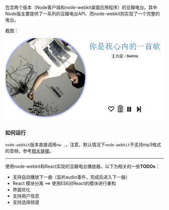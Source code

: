包含两个版本（Node客户端和node-webkit桌面应用程序）的豆瓣电台。其中Node版主要提供了一系列的豆瓣电台API、而node-webkit则实现了一个完整的电台。

截图：

![界面截图](./shortcut.png)

### 如何运行

`node-webkit`版本直接调用`nw .`，注意，默认情况下`node-webkit`不支持mp3格式的音频，参考[相关链接](https://github.com/nwjs/nw.js/wiki/Using-MP3-&-MP4-(H.264)-using-the--video--&--audio--tags.)。

********************

使用node-webkit和React实现的豆瓣电台播放器，以下为相关的一些**TODOs**：

* 支持自动播放下一曲（监听audio事件，完成后进入下一曲）
* React 模块分离 ==> 使用ES6对React的模块进行重构
* 界面优化
* 支持用户信息
* 支持选择频道
